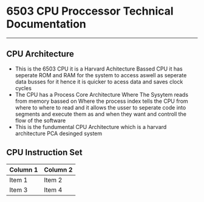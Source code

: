 # 6503 CPU Proccessor Technical Documentation
---------------------------------------------

## CPU Architecture

- This is the 6503 CPU it is a Harvard Achitecture Bassed CPU it has seperate ROM and RAM for the system to access aswell as seperate data busses for it hence it is quicker to acess data and saves clock cycles
- The CPU has a Process Core Architecture Where The Sysytem reads from memory bassed on Where the process index tells the CPU from where to where to read and it allows the usser to seperate code into segments and execute them as and when they want and controll the flow of the software
- This is the fundumental CPU Architecture which is a harvard architecture PCA desinged system

## CPU Instruction Set

| Column 1 | Column 2 |
| -------- | -------- |
| Item 1 | Item 2 |
| Item 3 | Item 4 |

